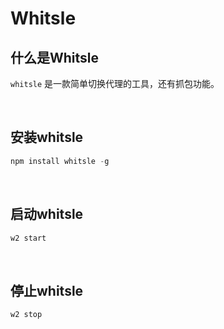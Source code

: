 # Whitsle


## 什么是Whitsle

`whitsle` 是一款简单切换代理的工具，还有抓包功能。


<br>

## 安装whitsle


```javascript
npm install whitsle -g
```

<br>

## 启动whitsle
```javascript
w2 start
```

<br>

## 停止whitsle

```javascript
w2 stop
```







